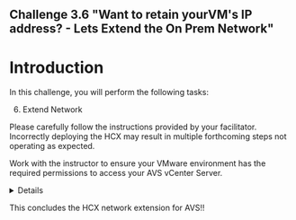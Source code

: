 Challenge 3.6
"Want to retain yourVM's IP address? - Lets Extend the On Prem Network"
---

# Introduction

In this challenge, you will perform the following tasks:

6.	Extend Network 

Please carefully follow the instructions provided by your facilitator. Incorrectly deploying the HCX may result in multiple forthcoming steps not operating as expected.

Work with the instructor to ensure your VMware environment has the required permissions to access your AVS vCenter Server.

<details>

## Extend Network
In this step you will extend any the on-premises environment to Azure VMware Solution.

1.	Under Services, select Network Extension > Create a Network Extension.

2.	Select each of the networks you want to extend to Azure VMware Solution, and then select Next

3.	Enter the on-premises gateway IP for each of the networks you're extending, and then select Submit.

![](/Images/HCX/HCX_image45.png)

The IP address to be used and extended is defined in the IP address / Login document

It takes a few minutes for the network extension to finish. When it does, you see the status change to Extension complete.

## Next steps
If the HCX interconnect tunnel status is UP and green, you can migrate and protect Azure VMware Solution VMs by using VMware HCX. Azure VMware Solution supports workload migrations (with or without a network extension). You can still migrate workloads in your vSphere environment, along with on-premises creation of networks and deployment of VMs onto those networks.

</details>

This concludes the HCX network extension for AVS!!
